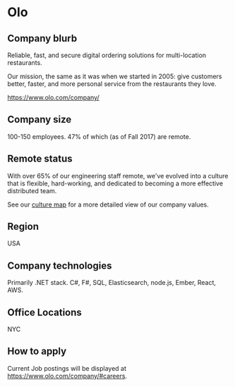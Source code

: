 # Olo

## Company blurb

Reliable, fast, and secure digital ordering solutions for multi-location restaurants.

Our mission, the same as it was when we started in 2005: give customers better, faster, and more personal service from the restaurants they love.

https://www.olo.com/company/

## Company size

100-150 employees. 47% of which (as of Fall 2017) are remote.

## Remote status

With over 65% of our engineering staff remote, we've evolved into a culture that is flexible, hard-working, and dedicated to becoming a more effective distributed team.

See our [culture map](https://www.olo.com/images/culture.jpg) for a more detailed view of our company values.

## Region

USA

## Company technologies

Primarily .NET stack. C#, F#, SQL, Elasticsearch, node.js, Ember, React, AWS.

## Office Locations

NYC

## How to apply

Current Job postings will be displayed at https://www.olo.com/company/#careers.
